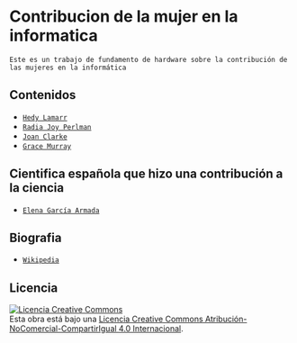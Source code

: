 # Contribucion de la mujer en la informatica

`Este es un trabajo de fundamento de hardware sobre la contribución de las mujeres en la informática`

## Contenidos

- [`Hedy Lamarr`](Científicas/HedyLamar.md)
- [`Radia Joy Perlman`](Científicas/RadiaJoyPerlman.md)
- [`Joan Clarke`](Científicas/JoanClarke.md)
- [`Grace Murray`](Científicas/GraceMurray.md)

## Cientifica española que hizo una contribución a la ciencia

- [`Elena García Armada`](Científicas/ElenaGarcíaArmada.md)

## Biografia

- [`Wikipedia`](https://es.wikipedia.org/wiki/Wikipedia:Portada)

## Licencia

<a rel="license" href="http://creativecommons.org/licenses/by-nc-sa/4.0/"><img alt="Licencia Creative Commons" style="border-width:0" src="https://i.creativecommons.org/l/by-nc-sa/4.0/88x31.png" /></a><br />Esta obra está bajo una <a rel="license" href="http://creativecommons.org/licenses/by-nc-sa/4.0/">Licencia Creative Commons Atribución-NoComercial-CompartirIgual 4.0 Internacional</a>.
